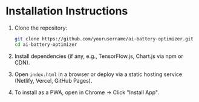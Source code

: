 # Installation Instructions

1. Clone the repository:  
   ```bash
   git clone https://github.com/yourusername/ai-battery-optimizer.git
   cd ai-battery-optimizer
   ```

2. Install dependencies (if any, e.g., TensorFlow.js, Chart.js via npm or CDN).  

3. Open `index.html` in a browser or deploy via a static hosting service (Netlify, Vercel, GitHub Pages).  

4. To install as a PWA, open in Chrome → Click "Install App".  
